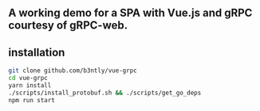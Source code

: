 ## A working demo for a SPA with Vue.js and gRPC courtesy of gRPC-web.

## installation

```bash
git clone github.com/b3ntly/vue-grpc
cd vue-grpc
yarn install
./scripts/install_protobuf.sh && ./scripts/get_go_deps
npm run start
```